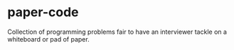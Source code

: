 # paper-code
Collection of programming problems fair to have an interviewer tackle on a whiteboard or pad of paper.
